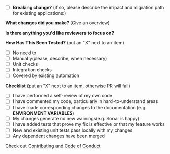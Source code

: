 <!-- ignore-task-list-start -->
- [ ] **Breaking change?** (if so, please describe the impact and migration path for existing applications:)

**What changes did you make?** (Give an overview)

**Is there anything you'd like reviewers to focus on?**


**How Has This Been Tested?** (put an "X" next to an item)
- [ ] No need to
- [ ] Manually(please, describe, when necessary)
- [ ] Unit checks
- [ ] Integration checks
- [ ] Covered by existing automation
<!-- ignore-task-list-end -->

**Checklist** (put an "X" next to an item, otherwise PR will fail)
- [ ] I have performed a self-review of my own code
- [ ] I have commented my code, particularly in hard-to-understand areas
- [ ] I have made corresponding changes to the documentation (e.g. **ENVIRONMENT VARIABLES**)
- [ ] My changes generate no new warnings(e.g. Sonar is happy)
- [ ] I have added tests that prove my fix is effective or that my feature works
- [ ] New and existing unit tests pass locally with my changes
- [ ] Any dependent changes have been merged

Check out [Contributing](https://github.com/provectus/kafka-ui/blob/master/CONTRIBUTING.md) and [Code of Conduct](https://github.com/provectus/kafka-ui/blob/master/CODE-OF-CONDUCT.md)
